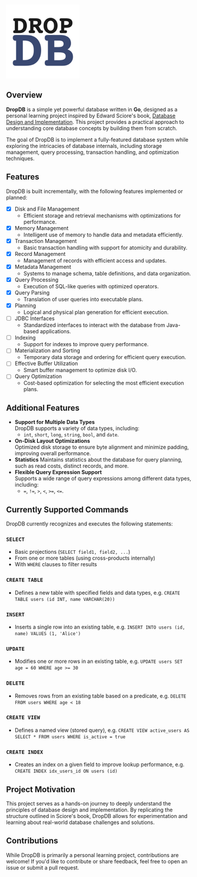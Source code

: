 <img src="dropdb.png" alt="DropDB logo" width="200">

## Overview
**DropDB** is a simple yet powerful database written in **Go**, designed as a personal learning project inspired by Edward Sciore's book, [Database Design and Implementation](https://link.springer.com/book/10.1007/978-3-030-33836-7). This project provides a practical approach to understanding core database concepts by building them from scratch.

The goal of DropDB is to implement a fully-featured database system while exploring the intricacies of database internals, including storage management, query processing, transaction handling, and optimization techniques.

## Features
DropDB is built incrementally, with the following features implemented or planned:


- [x] Disk and File Management  
  - Efficient storage and retrieval mechanisms with optimizations for performance.
- [x] Memory Management  
  - Intelligent use of memory to handle data and metadata efficiently.
- [x] Transaction Management  
  - Basic transaction handling with support for atomicity and durability.
- [x] Record Management  
  - Management of records with efficient access and updates.
- [x] Metadata Management  
  - Systems to manage schema, table definitions, and data organization.
- [x] Query Processing  
  - Execution of SQL-like queries with optimized operators.
- [x] Query Parsing  
  - Translation of user queries into executable plans.
- [x] Planning  
  - Logical and physical plan generation for efficient execution.
- [ ] JDBC Interfaces  
  - Standardized interfaces to interact with the database from Java-based applications.
- [ ] Indexing  
  - Support for indexes to improve query performance.
- [ ] Materialization and Sorting  
  - Temporary data storage and ordering for efficient query execution.
- [ ] Effective Buffer Utilization  
  - Smart buffer management to optimize disk I/O.
- [ ] Query Optimization  
  - Cost-based optimization for selecting the most efficient execution plans.

## Additional Features
- **Support for Multiple Data Types**  
  DropDB supports a variety of data types, including:
    - `int`, `short`, `long`, `string`, `bool`, and `date`.
- **On-Disk Layout Optimizations**  
  Optimized disk storage to ensure byte alignment and minimize padding, improving overall performance.
- **Statistics**
  Maintains statistics about the database for query planning, such as read costs, distinct records, and more.
- **Flexible Query Expression Support**  
  Supports a wide range of query expressions among different data types, including:
    - `=`, `!=`, `>`, `<`, `>=`, `<=`.

## Currently Supported Commands
DropDB currently recognizes and executes the following statements:

### `SELECT`
* Basic projections (`SELECT field1, field2, ...`)
* From one or more tables (using cross-products internally)
* With `WHERE` clauses to filter results
### `CREATE TABLE`
* Defines a new table with specified fields and data types, e.g. `CREATE TABLE users (id INT, name VARCHAR(20))`
### `INSERT`
* Inserts a single row into an existing table, e.g. `INSERT INTO users (id, name) VALUES (1, 'Alice')`
### `UPDATE`
* Modifies one or more rows in an existing table, e.g. `UPDATE users SET age = 60 WHERE age >= 30`
### `DELETE`
* Removes rows from an existing table based on a predicate, e.g. `DELETE FROM users WHERE age < 18`
### `CREATE VIEW`
* Defines a named view (stored query), e.g. `CREATE VIEW active_users AS SELECT * FROM users WHERE is_active = true`
### `CREATE INDEX`
* Creates an index on a given field to improve lookup performance, e.g. `CREATE INDEX idx_users_id ON users (id)`

## Project Motivation
This project serves as a hands-on journey to deeply understand the principles of database design and implementation. By replicating the structure outlined in Sciore's book, DropDB allows for experimentation and learning about real-world database challenges and solutions.

## Contributions
While DropDB is primarily a personal learning project, contributions are welcome! If you'd like to contribute or share feedback, feel free to open an issue or submit a pull request.
